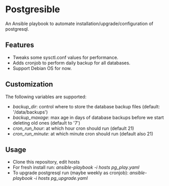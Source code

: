 # Postgresible
An Ansible playbook to automate installation/upgrade/configuration of postgresql. 

## Features
* Tweaks some sysctl.conf values for performance.
* Adds cronjob to perform daily backup for all databases.
* Support Debian OS for now.

## Customization
The following variables are supported:
* *backup\_dir*: control where to store the database backup files (default: '/data/backups')
* *backup\_maxage*: max age in days of database backups before we start deleting old ones (default to '7')
* *cron\_run\_hour*: at which hour cron should run (default 21)
* *cron\_run\_minute*: at which minute cron should run (default also 21)


## Usage
* Clone this repository, edit hosts
* For fresh install run: *ansible-playbook -i hosts pg\_play.yaml*
* To upgrade postgresql run (maybe weekly as cronjob): *ansible-playbook -i hosts pg\_upgrade.yaml*

